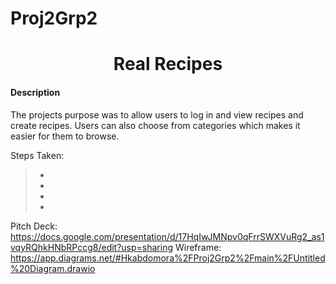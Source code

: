 # Proj2Grp2
<h1 align="center">Real Recipes</h1>

#### Description
The projects purpose was to allow users to log in and view recipes and create recipes. Users can also choose from categories which makes it easier for them to browse.

Steps Taken:
>*
>*
>*
>*


Pitch Deck: https://docs.google.com/presentation/d/17HqIwJMNpv0qFrrSWXVuRg2_as1vqyRQhkHNbRPccg8/edit?usp=sharing
Wireframe: https://app.diagrams.net/#Hkabdomora%2FProj2Grp2%2Fmain%2FUntitled%20Diagram.drawio

